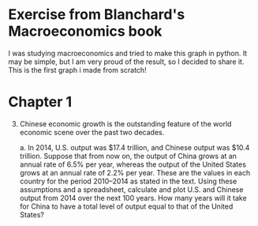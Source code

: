 # Exercise from Blanchard's Macroeconomics book
I was studying macroeconomics and tried to make this graph in python. It may be simple, but I am very proud of the result, so I decided to share it. This is the first graph i made from scratch!
# Chapter 1
3. Chinese economic growth is the outstanding feature of the world economic scene over the past two decades.

    a. In 2014, U.S. output was $17.4 trillion, and Chinese output was $10.4 trillion.
    Suppose that from now on, the output of China grows at an annual rate of 6.5% per year,
    whereas the output of the United States grows at an annual rate of 2.2% per year.
    These are the values in each country for the period 2010–2014 as stated in the text.
    Using these assumptions and a spreadsheet, calculate and plot U.S. and Chinese output from 2014 over the next 100 years.
    How many years will it take for China to have a total level of output equal to that of the United States?
